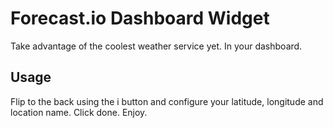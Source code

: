 Forecast.io Dashboard Widget
============================

Take advantage of the coolest weather service yet. In your dashboard.

## Usage

Flip to the back using the i button and configure your latitude, longitude and location name. Click done. Enjoy.
